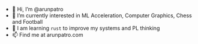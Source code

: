- 👋 Hi, I’m @arunpatro
- 👀 I’m currently interested in ML Acceleration, Computer Graphics, Chess and Football 
- 🌱 I am learning `rust` to improve my systems and PL thinking
- 📫 Find me at arunpatro.com

<!---
arunpatro/arunpatro is a ✨ special ✨ repository because its `README.md` (this file) appears on your GitHub profile.
You can click the Preview link to take a look at your changes.
--->
